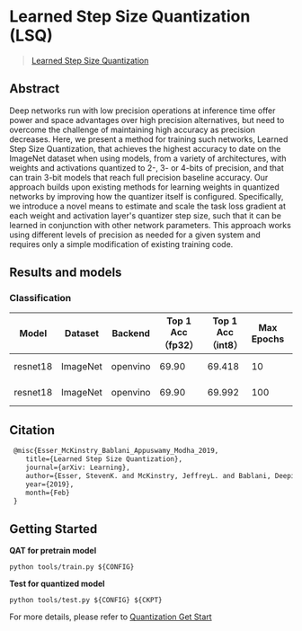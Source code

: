 # Learned Step Size Quantization (LSQ)

> [Learned Step Size Quantization](https://arxiv.org/abs/1902.08153)

<!-- [ALGORITHM] -->

## Abstract

Deep networks run with low precision operations at inference time offer power and space advantages over high precision alternatives, but need to overcome the challenge of maintaining high accuracy as precision decreases. Here, we present a method for training such networks, Learned Step Size Quantization, that achieves the highest accuracy to date on the ImageNet dataset when using models, from a variety of architectures, with weights and activations quantized to 2-, 3- or 4-bits of precision, and that can train 3-bit models that reach full precision baseline accuracy. Our approach builds upon existing methods for learning weights in quantized networks by improving how the quantizer itself is configured. Specifically, we introduce a novel means to estimate and scale the task loss gradient at each weight and activation layer's quantizer step size, such that it can be learned in conjunction with other network parameters. This approach works using different levels of precision as needed for a given system and requires only a simple modification of existing training code.

## Results and models

### Classification

| Model    | Dataset  | Backend  | Top 1 Acc（fp32） | Top 1 Acc（int8） | Max Epochs | Config                                               | Download                                                                                                                                                                                                                                                                                         |
| -------- | -------- | -------- | --------------- | --------------- | ---------- | ---------------------------------------------------- | ------------------------------------------------------------------------------------------------------------------------------------------------------------------------------------------------------------------------------------------------------------------------------------------------ |
| resnet18 | ImageNet | openvino | 69.90           | 69.418          | 10         | [config](./lsq_openvino_resnet18_8xb32_10e_in1k.py)  | [model](https://download.openmmlab.com/mmrazor/v1/quantization/qat/openvino/lsq_openvino_resnet18_8xb32_10e_in1k_20230413_224237-36eac1f1.pth) \| [log](https://download.openmmlab.com/mmrazor/v1/quantization/qat/openvino/lsq_openvino_resnet18_8xb32_10e_in1k_20230413_224237-36eac1f1.log)   |
| resnet18 | ImageNet | openvino | 69.90           | 69.992          | 100        | [config](./lsq_openvino_resnet18_8xb32_100e_in1k.py) | [model](https://download.openmmlab.com/mmrazor/v1/quantization/qat/openvino/lsq_openvino_resnet18_8xb32_100e_in1k_20230402_173316-ca5993bf.pth) \| [log](https://download.openmmlab.com/mmrazor/v1/quantization/qat/openvino/lsq_openvino_resnet18_8xb32_100e_in1k_20230402_173316-ca5993bf.log) |

## Citation

```latex
 @misc{Esser_McKinstry_Bablani_Appuswamy_Modha_2019,
    title={Learned Step Size Quantization},
    journal={arXiv: Learning},
    author={Esser, StevenK. and McKinstry, JeffreyL. and Bablani, Deepika and Appuswamy, Rathinakumar and Modha, DharmendraS.},
    year={2019},
    month={Feb}
 }
```

## Getting Started

**QAT for pretrain model**

```
python tools/train.py ${CONFIG}
```

**Test for quantized model**

```
python tools/test.py ${CONFIG} ${CKPT}
```

For more details, please refer to [Quantization Get Start](<>)
